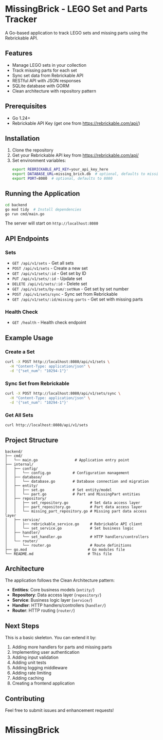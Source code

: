 # MissingBrick - LEGO Set and Parts Tracker

A Go-based application to track LEGO sets and missing parts using the Rebrickable API.

## Features

- Manage LEGO sets in your collection
- Track missing parts for each set
- Sync set data from Rebrickable API
- RESTful API with JSON responses
- SQLite database with GORM
- Clean architecture with repository pattern

## Prerequisites

- Go 1.24+ 
- Rebrickable API Key (get one from https://rebrickable.com/api/)

## Installation

1. Clone the repository
2. Get your Rebrickable API key from https://rebrickable.com/api/
3. Set environment variables:
   ```bash
   export REBRICKABLE_API_KEY=your_api_key_here
   export DATABASE_URL=missing_brick.db  # optional, defaults to missing_brick.db
   export PORT=8080  # optional, defaults to 8080
   ```

## Running the Application

```bash
cd backend
go mod tidy  # Install dependencies
go run cmd/main.go
```

The server will start on `http://localhost:8080`

## API Endpoints

### Sets
- `GET /api/v1/sets` - Get all sets
- `POST /api/v1/sets` - Create a new set
- `GET /api/v1/sets/:id` - Get set by ID
- `PUT /api/v1/sets/:id` - Update set
- `DELETE /api/v1/sets/:id` - Delete set
- `GET /api/v1/sets/by-num/:setNum` - Get set by set number
- `POST /api/v1/sets/sync` - Sync set from Rebrickable
- `GET /api/v1/sets/:id/missing-parts` - Get set with missing parts

### Health Check
- `GET /health` - Health check endpoint

## Example Usage

### Create a Set
```bash
curl -X POST http://localhost:8080/api/v1/sets \
  -H "Content-Type: application/json" \
  -d '{"set_num": "10294-1"}'
```

### Sync Set from Rebrickable
```bash
curl -X POST http://localhost:8080/api/v1/sets/sync \
  -H "Content-Type: application/json" \
  -d '{"set_num": "10294-1"}'
```

### Get All Sets
```bash
curl http://localhost:8080/api/v1/sets
```

## Project Structure

```
backend/
├── cmd/
│   └── main.go                 # Application entry point
├── internal/
│   ├── config/
│   │   └── config.go          # Configuration management
│   ├── database/
│   │   └── database.go        # Database connection and migration
│   ├── entity/
│   │   ├── set.go             # Set entity/model
│   │   └── part.go            # Part and MissingPart entities
│   ├── repository/
│   │   ├── set_repository.go          # Set data access layer
│   │   ├── part_repository.go         # Part data access layer
│   │   └── missing_part_repository.go # Missing part data access layer
│   ├── service/
│   │   ├── rebrickable_service.go     # Rebrickable API client
│   │   └── set_service.go             # Set business logic
│   ├── handler/
│   │   └── set_handler.go             # HTTP handlers/controllers
│   └── router/
│       └── router.go                  # Route definitions
├── go.mod                            # Go modules file
└── README.md                         # This file
```

## Architecture

The application follows the Clean Architecture pattern:

- **Entities**: Core business models (`entity/`)
- **Repository**: Data access layer (`repository/`)
- **Service**: Business logic layer (`service/`)
- **Handler**: HTTP handlers/controllers (`handler/`)
- **Router**: HTTP routing (`router/`)

## Next Steps

This is a basic skeleton. You can extend it by:

1. Adding more handlers for parts and missing parts
2. Implementing user authentication
3. Adding input validation
4. Adding unit tests
5. Adding logging middleware
6. Adding rate limiting
7. Adding caching
8. Creating a frontend application

## Contributing

Feel free to submit issues and enhancement requests!
# MissingBrick
